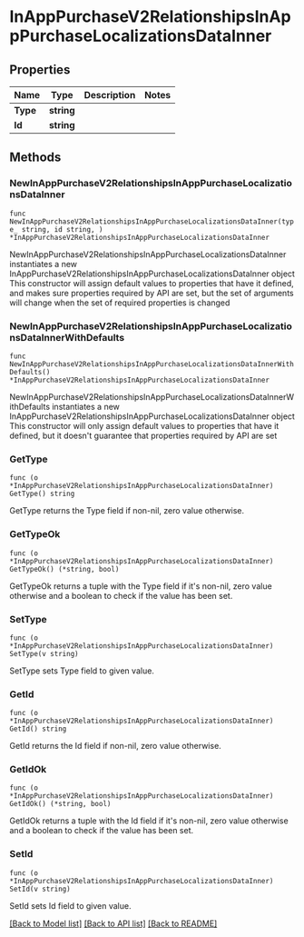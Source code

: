 # InAppPurchaseV2RelationshipsInAppPurchaseLocalizationsDataInner

## Properties

Name | Type | Description | Notes
------------ | ------------- | ------------- | -------------
**Type** | **string** |  | 
**Id** | **string** |  | 

## Methods

### NewInAppPurchaseV2RelationshipsInAppPurchaseLocalizationsDataInner

`func NewInAppPurchaseV2RelationshipsInAppPurchaseLocalizationsDataInner(type_ string, id string, ) *InAppPurchaseV2RelationshipsInAppPurchaseLocalizationsDataInner`

NewInAppPurchaseV2RelationshipsInAppPurchaseLocalizationsDataInner instantiates a new InAppPurchaseV2RelationshipsInAppPurchaseLocalizationsDataInner object
This constructor will assign default values to properties that have it defined,
and makes sure properties required by API are set, but the set of arguments
will change when the set of required properties is changed

### NewInAppPurchaseV2RelationshipsInAppPurchaseLocalizationsDataInnerWithDefaults

`func NewInAppPurchaseV2RelationshipsInAppPurchaseLocalizationsDataInnerWithDefaults() *InAppPurchaseV2RelationshipsInAppPurchaseLocalizationsDataInner`

NewInAppPurchaseV2RelationshipsInAppPurchaseLocalizationsDataInnerWithDefaults instantiates a new InAppPurchaseV2RelationshipsInAppPurchaseLocalizationsDataInner object
This constructor will only assign default values to properties that have it defined,
but it doesn't guarantee that properties required by API are set

### GetType

`func (o *InAppPurchaseV2RelationshipsInAppPurchaseLocalizationsDataInner) GetType() string`

GetType returns the Type field if non-nil, zero value otherwise.

### GetTypeOk

`func (o *InAppPurchaseV2RelationshipsInAppPurchaseLocalizationsDataInner) GetTypeOk() (*string, bool)`

GetTypeOk returns a tuple with the Type field if it's non-nil, zero value otherwise
and a boolean to check if the value has been set.

### SetType

`func (o *InAppPurchaseV2RelationshipsInAppPurchaseLocalizationsDataInner) SetType(v string)`

SetType sets Type field to given value.


### GetId

`func (o *InAppPurchaseV2RelationshipsInAppPurchaseLocalizationsDataInner) GetId() string`

GetId returns the Id field if non-nil, zero value otherwise.

### GetIdOk

`func (o *InAppPurchaseV2RelationshipsInAppPurchaseLocalizationsDataInner) GetIdOk() (*string, bool)`

GetIdOk returns a tuple with the Id field if it's non-nil, zero value otherwise
and a boolean to check if the value has been set.

### SetId

`func (o *InAppPurchaseV2RelationshipsInAppPurchaseLocalizationsDataInner) SetId(v string)`

SetId sets Id field to given value.



[[Back to Model list]](../README.md#documentation-for-models) [[Back to API list]](../README.md#documentation-for-api-endpoints) [[Back to README]](../README.md)


